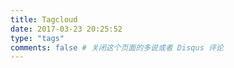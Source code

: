 ```yaml
---
title: Tagcloud
date: 2017-03-23 20:25:52
type: "tags"
comments: false # 关闭这个页面的多说或者 Disqus 评论
---
```

